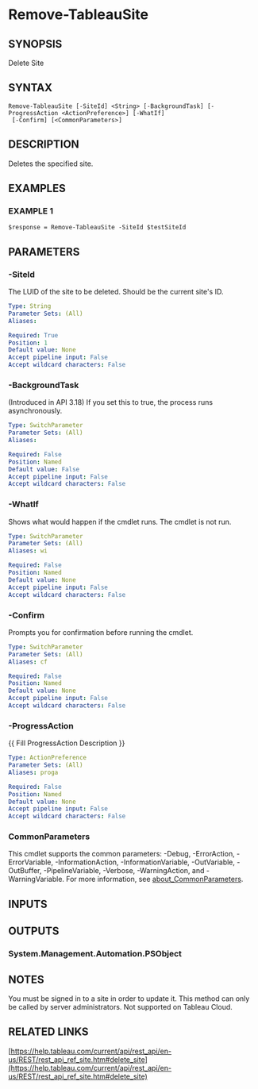 # Remove-TableauSite

## SYNOPSIS
Delete Site

## SYNTAX

```
Remove-TableauSite [-SiteId] <String> [-BackgroundTask] [-ProgressAction <ActionPreference>] [-WhatIf]
 [-Confirm] [<CommonParameters>]
```

## DESCRIPTION
Deletes the specified site.

## EXAMPLES

### EXAMPLE 1
```
$response = Remove-TableauSite -SiteId $testSiteId
```

## PARAMETERS

### -SiteId
The LUID of the site to be deleted.
Should be the current site's ID.

```yaml
Type: String
Parameter Sets: (All)
Aliases:

Required: True
Position: 1
Default value: None
Accept pipeline input: False
Accept wildcard characters: False
```

### -BackgroundTask
(Introduced in API 3.18) If you set this to true, the process runs asynchronously.

```yaml
Type: SwitchParameter
Parameter Sets: (All)
Aliases:

Required: False
Position: Named
Default value: False
Accept pipeline input: False
Accept wildcard characters: False
```

### -WhatIf
Shows what would happen if the cmdlet runs.
The cmdlet is not run.

```yaml
Type: SwitchParameter
Parameter Sets: (All)
Aliases: wi

Required: False
Position: Named
Default value: None
Accept pipeline input: False
Accept wildcard characters: False
```

### -Confirm
Prompts you for confirmation before running the cmdlet.

```yaml
Type: SwitchParameter
Parameter Sets: (All)
Aliases: cf

Required: False
Position: Named
Default value: None
Accept pipeline input: False
Accept wildcard characters: False
```

### -ProgressAction
{{ Fill ProgressAction Description }}

```yaml
Type: ActionPreference
Parameter Sets: (All)
Aliases: proga

Required: False
Position: Named
Default value: None
Accept pipeline input: False
Accept wildcard characters: False
```

### CommonParameters
This cmdlet supports the common parameters: -Debug, -ErrorAction, -ErrorVariable, -InformationAction, -InformationVariable, -OutVariable, -OutBuffer, -PipelineVariable, -Verbose, -WarningAction, and -WarningVariable. For more information, see [about_CommonParameters](http://go.microsoft.com/fwlink/?LinkID=113216).

## INPUTS

## OUTPUTS

### System.Management.Automation.PSObject
## NOTES
You must be signed in to a site in order to update it.
This method can only be called by server administrators.
Not supported on Tableau Cloud.

## RELATED LINKS

[https://help.tableau.com/current/api/rest_api/en-us/REST/rest_api_ref_site.htm#delete_site](https://help.tableau.com/current/api/rest_api/en-us/REST/rest_api_ref_site.htm#delete_site)

